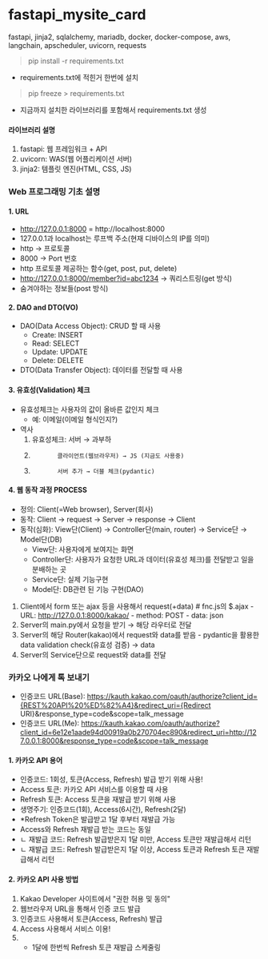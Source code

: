 # fastapi_mysite_card
fastapi, jinja2, sqlalchemy, mariadb, docker, docker-compose, aws, langchain, apscheduler, uvicorn, requests

> pip install -r requirements.txt
  - requirements.txt에 적힌거 한번에 설치

> pip freeze > requirements.txt
  - 지금까지 설치한 라이브러리를 포함해서 requirements.txt 생성

#### 라이브러리 설명
1. fastapi: 웹 프레임워크 + API
2. uvicorn: WAS(웹 어플리케이션 서버)
3. jinja2: 템플릿 엔진(HTML, CSS, JS)


### Web 프로그래밍 기초 설명

#### 1. URL
  - http://127.0.0.1:8000 = http://localhost:8000
  - 127.0.0.1과 localhost는 루프백 주소(현재 디바이스의 IP를 의미)
  - http -> 프로토콜
  - 8000 -> Port 번호
  - http 프로토콜 제공하는 함수(get, post, put, delete)
  - http://127.0.0.1:8000/member?id=abc1234 -> 쿼리스트링(get 방식)
  - 숨겨야하는 정보들(post 방식)

#### 2. DAO and DTO(VO)
  - DAO(Data Access Object): CRUD 할 때 사용
    + Create: INSERT
    + Read:   SELECT
    + Update: UPDATE
    + Delete: DELETE
  - DTO(Data Transfer Object): 데이터를 전달할 때 사용

#### 3. 유효성(Validation) 체크
  - 유효성체크는 사용자의 값이 올바른 값인지 체크
    + 예: 이메일(이메일 형식인지?)
  - 역사
    1. 유효성체크: 서버 → 과부하
    2.            클라이언트(웹브라우저) → JS (지금도 사용중)
    3.            서버 추가 → 더블 체크(pydantic)

#### 4. 웹 동작 과정 PROCESS
  - 정의: Client(=Web browser), Server(회사)
  - 동작: Client → request → Server → response → Client
  - 동작(심화): View단(Client) → Controller단(main, router) → Service단 → Model단(DB)
    + View단: 사용자에게 보여지는 화면
    + Controller단: 사용자가 요청한 URL과 데이터(유효성 체크)를 전달받고 일을 분배하는 곳
    + Service단: 실제 기능구현
    + Model단: DB관련 된 기능 구현(DAO)

   1. Client에서 form 또는 ajax 등을 사용해서 request(+data)  # fnc.js의 $.ajax
    - URL: http://127.0.0.1:8000/kakao/
    - method: POST
    - data: json
   2. Server의 main.py에서 요청을 받기 → 해당 라우터로 전달
   3. Server의 해당 Router(kakao)에서 request와 data를 받음
    - pydantic을 활용한 data validation check(유효성 검증) → data
   4. Server의 Service단으로 request와 data를 전달


### 카카오 나에게 톡 보내기
- 인증코드 URL(Base): https://kauth.kakao.com/oauth/authorize?client_id={REST%20API%20%ED%82%A4}&redirect_uri={Redirect URI}&response_type=code&scope=talk_message
- 인증코드 URL(Me): https://kauth.kakao.com/oauth/authorize?client_id=6e12e1aade94d00919a0b270704ec890&redirect_uri=http://127.0.0.1:8000&response_type=code&scope=talk_message

#### 1. 카카오 API 용어
- 인증코드: 1회성, 토큰(Access, Refresh)
  발급 받기 위해 사용!
- Access 토큰: 카카오 API 서비스를 이용할 때 사용
- Refresh 토큰: Access 토큰을 재발급 받기 위해 사용
- 생명주기: 인증코드(1회), Access(6시간), Refresh(2달)
- *Refresh Token은 발급받고 1달 후부터 재발급 가능
- Access와 Refresh 재발급 받는 코드는 동일
- ㄴ 재발급 코드: Refresh 발급받은지 1달 미만, Access 토큰만 재발급해서 리턴
- ㄴ 재발급 코드: Refresh 발급받은지 1달 이상, Access 토큰과 Refresh 토큰 재발급해서 리턴

#### 2. 카카오 API 사용 방법
1. Kakao Developer 사이트에서 "권한 허용 및 동의"
2. 웹브라우저 URL을 통해서 인증 코드 발급
3. 인증코드 사용해서 토큰(Access, Refresh) 발급
4. Access 사용해서 서비스 이용!
5. + 1달에 한번씩 Refresh 토큰 재발급 스케줄링